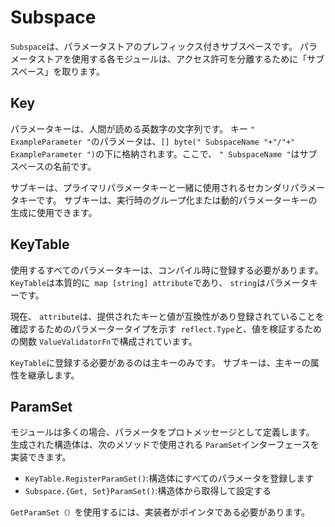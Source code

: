 # Subspace

`Subspace`は、パラメータストアのプレフィックス付きサブスペースです。 パラメータストアを使用する各モジュールは、アクセス許可を分離するために「サブスペース」を取ります。

## Key

パラメータキーは、人間が読める英数字の文字列です。 キー `" ExampleParameter "`のパラメータは、`[] byte(" SubspaceName "+"/"+" ExampleParameter ")`の下に格納されます。ここで、 `" SubspaceName "`はサブスペースの名前です。

サブキーは、プライマリパラメータキーと一緒に使用されるセカンダリパラメータキーです。
サブキーは、実行時のグループ化または動的パラメーターキーの生成に使用できます。

## KeyTable

使用するすべてのパラメータキーは、コンパイル時に登録する必要があります。 `KeyTable`は本質的に` map [string] attribute`であり、 `string`はパラメータキーです。

現在、 `attribute`は、提供されたキーと値が互換性があり登録されていることを確認するためのパラメータータイプを示す` reflect.Type`と、値を検証するための関数 `ValueValidatorFn`で構成されています。

`KeyTable`に登録する必要があるのは主キーのみです。 サブキーは、主キーの属性を継承します。

## ParamSet

モジュールは多くの場合、パラメータをプロトメッセージとして定義します。 生成された構造体は、次のメソッドで使用される `ParamSet`インターフェースを実装できます。

* `KeyTable.RegisterParamSet()`:構造体にすべてのパラメータを登録します
* `Subspace.{Get, Set}ParamSet()`:構造体から取得して設定する

`GetParamSet（）`を使用するには、実装者がポインタである必要があります。 